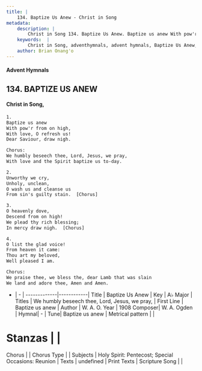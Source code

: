 ```yaml
---
title: |
    134. Baptize Us Anew - Christ in Song
metadata:
    description: |
        Christ in Song 134. Baptize Us Anew. Baptize us anew With pow'r from on high, With love, O refresh us! Dear Saviour, draw nigh. Chorus: We humbly beseech thee, Lord, Jesus, we pray, With love and the Spirit baptize us to-day.
    keywords:  |
        Christ in Song, adventhymnals, advent hymnals, Baptize Us Anew, Baptize us anew . We humbly beseech thee, Lord, Jesus, we pray,
    author: Brian Onang'o
---
```


#### Advent Hymnals
## 134. BAPTIZE US ANEW
####  Christ in Song,

```txt
1.
Baptize us anew
With pow'r from on high,
With love, O refresh us!
Dear Saviour, draw nigh.

Chorus:
We humbly beseech thee, Lord, Jesus, we pray,
With love and the Spirit baptize us to-day.

2.
Unworthy we cry,
Unholy, unclean, 
O wash us and cleanse us
From sin's guilty stain.  [Chorus]

3.
O heavenly dove,
Descend from on high!
We plead thy rich blessing;
In mercy draw nigh.  [Chorus]

4.
O list the glad voice!
From heaven it came:
Thou art my beloved,
Well pleased I am.

Chorus:
We praise thee, we bless the, dear Lamb that was slain
We land and adore thee, Amen and Amen.


```

- |   -  |
-------------|------------|
Title | Baptize Us Anew |
Key | A♭ Major |
Titles | We humbly beseech thee, Lord, Jesus, we pray, |
First Line | Baptize us anew  |
Author | W. A. O.
Year | 1908
Composer| W. A. Ogden |
Hymnal|  - |
Tune| Baptize us anew |
Metrical pattern | |
# Stanzas |  |
Chorus |  |
Chorus Type |  |
Subjects | Holy Spirit: Pentecost; Special Occasions: Reunion |
Texts | undefined |
Print Texts | 
Scripture Song |  |
    
